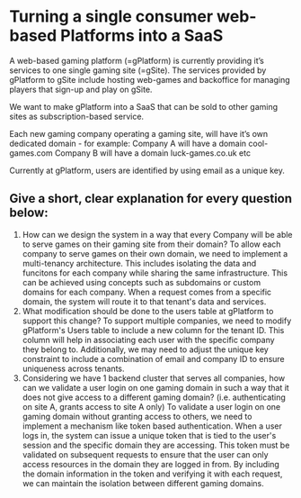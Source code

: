 # Turning a single consumer web-based Platforms into a SaaS
A web-based gaming platform (=gPlatform) is currently providing it’s services to one single gaming site (=gSite).
The services provided by gPlatform to gSite include hosting web-games and backoffice for managing players that sign-up and play on gSite.

We want to make gPlatform into a SaaS that can be sold to other gaming sites as subscription-based service.

Each new gaming company operating a gaming site, will have it’s own dedicated domain - for example:
Company A will have a domain cool-games.com
Company B will have a domain luck-games.co.uk 
etc

Currently at gPlatform, users are identified by using email as a unique key. 

## Give a short, clear explanation for every question below:

1. How can we design the system in a way that every Company will be able to serve games on their gaming site from their domain?
To allow each company to serve games on their own domain, we need to implement a multi-tenancy architecture. This includes isolating the data and funcitons for each company while sharing the same infrastructure. This can be achieved using concepts such as subdomains or custom domains for each company. When a request comes from a specific domain, the system will route it to that tenant's data and services.
2. What modification should be done to the users table at gPlatform to support this change?
To support multiple companies, we need to modify gPlatform's Users table to include a new column for the tenant ID. This column will help in associating each user with the specific company they belong to. Additionally, we may need to adjust the unique key constraint to include a combination of email and company ID to ensure uniqueness across tenants.
3. Considering we have 1 backend cluster that serves all companies, how can we validate a user login on one gaming domain in such a way that it does not give access to a different gaming domain? (i.e. authenticating on site A, grants access to site A only)
To validate a user login on one gaming domain without granting access to others, we need to implement a mechanism like token based authentication. When a user logs in, the system can issue a unique token that is tied to the user's session and the specific domain they are accessing. This token must be validated on subsequent requests to ensure that the user can only access resources in the domain they are logged in from. By including the domain information in the token and verifying it with each request, we can maintain the isolation between different gaming domains.
